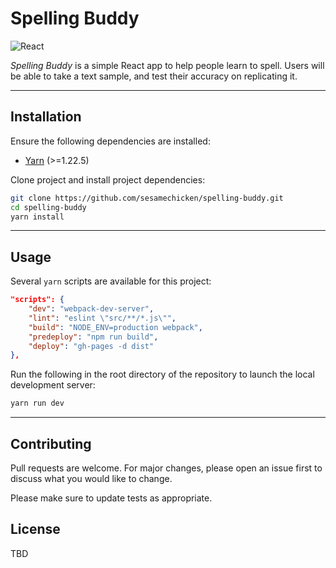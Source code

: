 # Spelling Buddy
![React](https://img.shields.io/badge/Built_in-React-61DAFB?logo=react&style=flat-square)

*Spelling Buddy* is a simple React app to help people learn to spell.
Users will be able to take a text sample, and test their accuracy on replicating it.

---

## Installation

Ensure the following dependencies are installed:
* [Yarn](https://classic.yarnpkg.com/en/docs/install) (>=1.22.5)

Clone project and install project dependencies:
```bash
git clone https://github.com/sesamechicken/spelling-buddy.git
cd spelling-buddy
yarn install
```

---

## Usage
Several `yarn` scripts are available for this project:
```json
"scripts": {
    "dev": "webpack-dev-server",
    "lint": "eslint \"src/**/*.js\"",
    "build": "NODE_ENV=production webpack",
    "predeploy": "npm run build",
    "deploy": "gh-pages -d dist"
},
```
Run the following in the root directory of the repository to launch the local development server:
```bash
yarn run dev
```

---

## Contributing
Pull requests are welcome. For major changes, please open an issue first to discuss what you would like to change.

Please make sure to update tests as appropriate.

## License
TBD